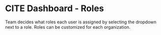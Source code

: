 # CITE Dashboard - Roles

Team decides what roles each user is assigned by selecting the dropdown next to a role.
Roles can be customized for each organization.
